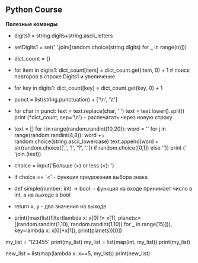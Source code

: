 ## Python Course

**Полезные команды**
- digits1 = string.digits+string.ascii_letters
- setDigits1 = set(' '.join([random.choice(string.digits) for _ in range(n)]))
- dict_count = {}
- for item in digits1:
    dict_count[item] = dict_count.get(item, 0) + 1 # поиск повторов в строке Digits1 и увеличение 
- for key in digits1:
    dict_count[key] = dict_count.get(key, 0) + 1
 
- punct = list(string.punctuation) + ['\n', '\t']
- for char in punct:
    text = text.replace(char, ' ')
text = text.lower().split()
print (*dict_count, sep='\n') - распечатать через новую строку

- text = [] 
for i in range(random.randint(10,20)):
    word = ''
    for j in range(random.randint(4,8)):
        word += random.choice(string.ascii_lowercase)
    text.append(word + str(random.choice([',', '!', '?', '.'])
                        if random.choice([0,1]) else ''))
print (' 'join.(text))

- choice = input('Больше (>) or less (<): ')
- if choice == '<' - функция предожения выбора знака
- def simple(number: int) -> bool:  - функция на входе принимает число в int, а на выходе в bool
- return x, y - два значения на выходе  

- print((max(list(filter(lambda x: x[0] != x[1], planets:=[(random.randint(1,10), random.randint(1,10)) for _ in range(15)])), key=lambda x: x[0]*x[1]), print(planets))[0])

my_list = '123455'
print(my_list)
my_list = list(map(int, my_list))
print(my_list)

new_list = list(map(lambda x: x==5, my_list))
print(new_list)